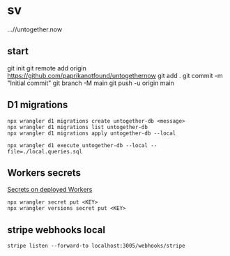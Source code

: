 # sv
...//untogether.now

## start

git init
git remote add origin https://github.com/paprikanotfound/untogethernow
git add .
git commit -m "Initial commit"
git branch -M main
git push -u origin main

## D1 migrations

```
npx wrangler d1 migrations create untogether-db <message>
npx wrangler d1 migrations list untogether-db
npx wrangler d1 migrations apply untogether-db --local

npx wrangler d1 execute untogether-db --local --file=./local.queries.sql
```

## Workers secrets
[Secrets on deployed Workers](https://developers.cloudflare.com/workers/configuration/secrets/#adding-secrets-to-your-project)

```
npx wrangler secret put <KEY>
npx wrangler versions secret put <KEY>
```

## stripe webhooks local

```
stripe listen --forward-to localhost:3005/webhooks/stripe
```